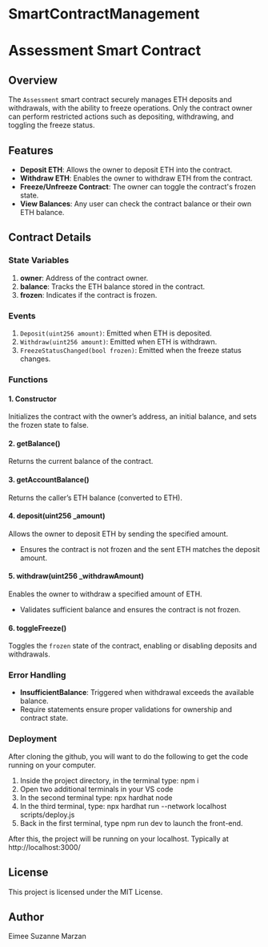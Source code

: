 # SmartContractManagement



# Assessment Smart Contract

## **Overview**
The `Assessment` smart contract securely manages ETH deposits and withdrawals, with the ability to freeze operations. Only the contract owner can perform restricted actions such as depositing, withdrawing, and toggling the freeze status.

## **Features**
- **Deposit ETH**: Allows the owner to deposit ETH into the contract.
- **Withdraw ETH**: Enables the owner to withdraw ETH from the contract.
- **Freeze/Unfreeze Contract**: The owner can toggle the contract's frozen state.
- **View Balances**: Any user can check the contract balance or their own ETH balance.

## **Contract Details**

### **State Variables**
1. **owner**: Address of the contract owner.
2. **balance**: Tracks the ETH balance stored in the contract.
3. **frozen**: Indicates if the contract is frozen.

### **Events**
1. `Deposit(uint256 amount)`: Emitted when ETH is deposited.
2. `Withdraw(uint256 amount)`: Emitted when ETH is withdrawn.
3. `FreezeStatusChanged(bool frozen)`: Emitted when the freeze status changes.

### **Functions**

#### **1. Constructor**
Initializes the contract with the owner’s address, an initial balance, and sets the frozen state to false.

#### **2. getBalance()**
Returns the current balance of the contract.

#### **3. getAccountBalance()**
Returns the caller’s ETH balance (converted to ETH).

#### **4. deposit(uint256 _amount)**
Allows the owner to deposit ETH by sending the specified amount.
- Ensures the contract is not frozen and the sent ETH matches the deposit amount.

#### **5. withdraw(uint256 _withdrawAmount)**
Enables the owner to withdraw a specified amount of ETH.
- Validates sufficient balance and ensures the contract is not frozen.

#### **6. toggleFreeze()**
Toggles the `frozen` state of the contract, enabling or disabling deposits and withdrawals.

### **Error Handling**
- **InsufficientBalance**: Triggered when withdrawal exceeds the available balance.
- Require statements ensure proper validations for ownership and contract state.


### **Deployment**
After cloning the github, you will want to do the following to get the code running on your computer.

1. Inside the project directory, in the terminal type: npm i
2. Open two additional terminals in your VS code
3. In the second terminal type: npx hardhat node
4. In the third terminal, type: npx hardhat run --network localhost scripts/deploy.js
5. Back in the first terminal, type npm run dev to launch the front-end.

After this, the project will be running on your localhost. 
Typically at http://localhost:3000/







## License

This project is licensed under the MIT License.

  
## Author
Eimee Suzanne Marzan

